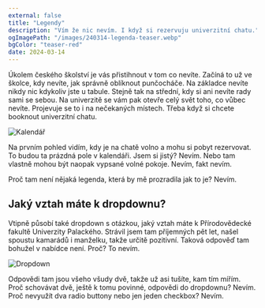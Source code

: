 ```yaml
---
external: false
title: "Legendy"
description: "Vím že nic nevím. I když si rezervuju univerzitní chatu."
ogImagePath: "/images/240314-legenda-teaser.webp"
bgColor: "teaser-red"
date: 2024-03-14
---
```


Úkolem českého školství je vás přistihnout v tom co nevíte. Začíná to už ve školce, kdy nevíte, jak správně oblíknout punčocháče. Na základce nevíte nikdy nic kdykoliv jste u tabule. Stejně tak na střední, kdy si ani nevíte rady sami se sebou. Na univerzitě se vám pak otevře celý svět toho, co vůbec nevíte. Projevuje se to i na nečekaných místech. Třeba když si chcete booknout univerzitní chatu.

![Kalendář](/images/240314-legenda.webp)

Na prvním pohled vidím, kdy je na chatě volno a mohu si pobyt rezervovat. To budou ta prázdná pole v kalendáři. Jsem si jistý? Nevím. Nebo tam vlastně mohou být naopak vypsané volné pokoje. Nevím, fakt nevím.

Proč tam není nějaká legenda, která by mě prozradila jak to je? Nevím.

## Jaký vztah máte k dropdownu?

Vtipně působí také dropdown s otázkou, jaký vztah máte k Přírodovědecké fakultě Univerzity Palackého. Strávil jsem tam příjemných pět let, našel spoustu kamarádů i manželku, takže určitě pozitivní. Taková odpověď tam bohužel v nabídce není. Proč? To nevím.

![Dropdown](/images/240314-legenda-2.webp)

Odpovědi tam jsou všeho všudy dvě, takže už asi tušíte, kam tím mířím. Proč schovávat dvě, ještě k tomu povinné, odpovědi do dropdownu? Nevím. Proč nevyužít dva radio buttony nebo jen jeden checkbox? Nevím.
